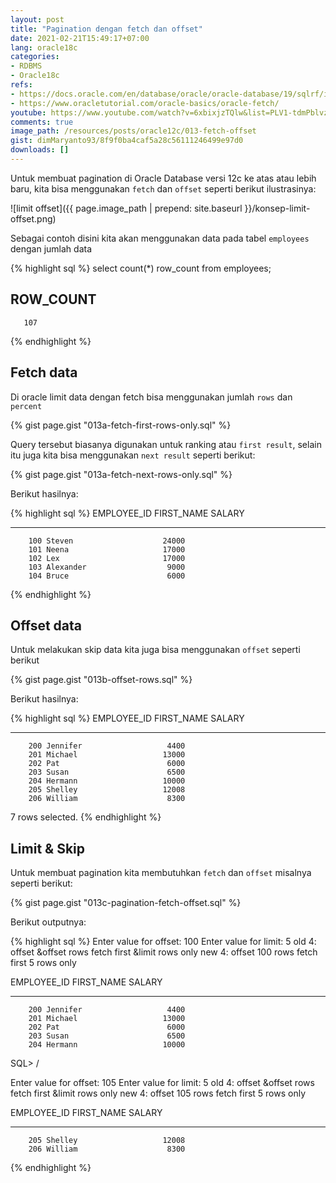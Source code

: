 ```yaml
---
layout: post
title: "Pagination dengan fetch dan offset"
date: 2021-02-21T15:49:17+07:00
lang: oracle18c
categories:
- RDBMS
- Oracle18c
refs: 
- https://docs.oracle.com/en/database/oracle/oracle-database/19/sqlrf/img_text/row_limiting_clause.html
- https://www.oracletutorial.com/oracle-basics/oracle-fetch/
youtube: https://www.youtube.com/watch?v=6xbixjzTQlw&list=PLV1-tdmPblvzqS-Z57hZ_spTRtVvnYYpV&index=59
comments: true
image_path: /resources/posts/oracle12c/013-fetch-offset
gist: dimMaryanto93/8f9f0ba4caf5a28c56111246499e97d0
downloads: []
---
```


Untuk membuat pagination di Oracle Database versi 12c ke atas atau lebih baru, kita bisa menggunakan `fetch` dan `offset` seperti berikut ilustrasinya:

![limit offset]({{ page.image_path | prepend: site.baseurl }}/konsep-limit-offset.png)

Sebagai contoh disini kita akan menggunakan data pada tabel `employees` dengan jumlah data

{% highlight sql %}
select count(*) row_count
from employees;

 ROW_COUNT
----------
       107
{% endhighlight %}

## Fetch data

Di oracle limit data dengan fetch bisa menggunakan jumlah `rows` dan `percent`

{% gist page.gist "013a-fetch-first-rows-only.sql" %}

Query tersebut biasanya digunakan untuk ranking atau `first result`, selain itu juga kita bisa menggunakan `next result` seperti berikut:

{% gist page.gist "013a-fetch-next-rows-only.sql" %}

Berikut hasilnya:

{% highlight sql %}
EMPLOYEE_ID FIRST_NAME               SALARY
----------- -------------------- ----------
        100 Steven                    24000
        101 Neena                     17000
        102 Lex                       17000
        103 Alexander                  9000
        104 Bruce                      6000
{% endhighlight %}

## Offset data

Untuk melakukan skip data kita juga bisa menggunakan `offset` seperti berikut

{% gist page.gist "013b-offset-rows.sql" %}

Berikut hasilnya:

{% highlight sql %}
EMPLOYEE_ID FIRST_NAME               SALARY
----------- -------------------- ----------
        200 Jennifer                   4400
        201 Michael                   13000
        202 Pat                        6000
        203 Susan                      6500
        204 Hermann                   10000
        205 Shelley                   12008
        206 William                    8300

7 rows selected.
{% endhighlight %}

## Limit & Skip

Untuk membuat pagination kita membutuhkan `fetch` dan `offset` misalnya seperti berikut:

{% gist page.gist "013c-pagination-fetch-offset.sql" %}

Berikut outputnya:

{% highlight sql %}
Enter value for offset: 100
Enter value for limit: 5
old   4: offset &offset rows fetch first &limit rows only
new   4: offset 100 rows fetch first 5 rows only

EMPLOYEE_ID FIRST_NAME               SALARY
----------- -------------------- ----------
        200 Jennifer                   4400
        201 Michael                   13000
        202 Pat                        6000
        203 Susan                      6500
        204 Hermann                   10000

SQL> /

Enter value for offset: 105
Enter value for limit: 5
old   4: offset &offset rows fetch first &limit rows only
new   4: offset 105 rows fetch first 5 rows only

EMPLOYEE_ID FIRST_NAME               SALARY
----------- -------------------- ----------
        205 Shelley                   12008
        206 William                    8300
{% endhighlight %}
